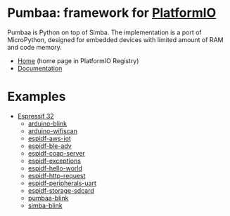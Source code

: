 
# Pumbaa: framework for [PlatformIO](https://platformio.org)

Pumbaa is Python on top of Simba. The implementation is a port of MicroPython, designed for embedded devices with limited amount of RAM and code memory.

* [Home](https://platformio.org/frameworks/pumbaa) (home page in PlatformIO Registry)
* [Documentation](http://docs.platformio.org/page/frameworks/pumbaa.html)

# Examples

- [Espressif 32](https://github.com/platformio/platform-espressif32)
  * [arduino-blink](https://github.com/platformio/platform-espressif32/tree/master/examples/arduino-blink)
  * [arduino-wifiscan](https://github.com/platformio/platform-espressif32/tree/master/examples/arduino-wifiscan)
  * [espidf-aws-iot](https://github.com/platformio/platform-espressif32/tree/master/examples/espidf-aws-iot)
  * [espidf-ble-adv](https://github.com/platformio/platform-espressif32/tree/master/examples/espidf-ble-adv)
  * [espidf-coap-server](https://github.com/platformio/platform-espressif32/tree/master/examples/espidf-coap-server)
  * [espidf-exceptions](https://github.com/platformio/platform-espressif32/tree/master/examples/espidf-exceptions)
  * [espidf-hello-world](https://github.com/platformio/platform-espressif32/tree/master/examples/espidf-hello-world)
  * [espidf-http-request](https://github.com/platformio/platform-espressif32/tree/master/examples/espidf-http-request)
  * [espidf-peripherals-uart](https://github.com/platformio/platform-espressif32/tree/master/examples/espidf-peripherals-uart)
  * [espidf-storage-sdcard](https://github.com/platformio/platform-espressif32/tree/master/examples/espidf-storage-sdcard)
  * [pumbaa-blink](https://github.com/platformio/platform-espressif32/tree/master/examples/pumbaa-blink)
  * [simba-blink](https://github.com/platformio/platform-espressif32/tree/master/examples/simba-blink)

